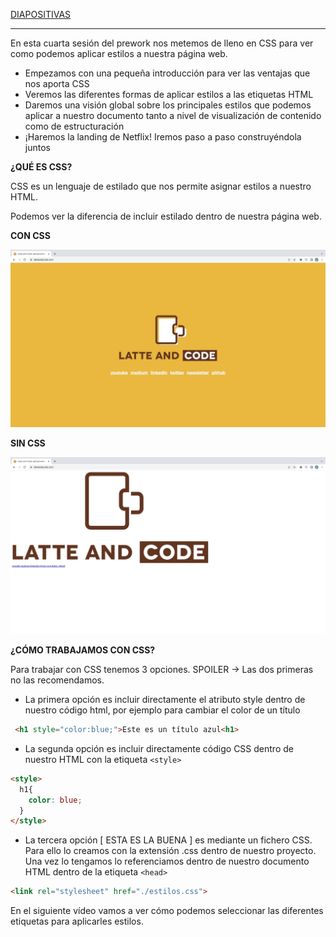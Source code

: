 [DIAPOSITIVAS](S4-recursos/introduccion-css.pdf)

---

En esta cuarta sesión del prework nos metemos de lleno en CSS para ver como podemos aplicar estilos a nuestra página web.

- Empezamos con una pequeña introducción para ver las ventajas que nos aporta CSS
- Veremos las diferentes formas de aplicar estilos a las etiquetas HTML
- Daremos una visión global sobre los principales estilos que podemos aplicar a nuestro documento tanto a nivel de visualización de contenido como de estructuración
- ¡Haremos la landing de Netflix! Iremos paso a paso construyéndola juntos

**¿QUÉ ES CSS?**

CSS es un lenguaje de estilado que nos permite asignar estilos a nuestro HTML.

Podemos ver la diferencia de incluir estilado dentro de nuestra página web.

**CON CSS**

![con-css.jpg](S4-recursos/img/con-css.jpg)

**SIN CSS**

![sin-css.jpg](S4-recursos/img/sin-css.jpg)

**¿CÓMO TRABAJAMOS CON CSS?**

Para trabajar con CSS tenemos 3 opciones. SPOILER → Las dos primeras no las recomendamos.

- La primera opción es incluir directamente el atributo style dentro de nuestro código html, por ejemplo para cambiar el color de un título

```html
 <h1 style="color:blue;">Este es un título azul<h1>
```

- La segunda opción es incluir directamente código CSS dentro de nuestro HTML con la etiqueta ```<style>```

```html
<style>
  h1{
    color: blue;
  }
</style>
```

- La tercera opción  [  ESTA ES LA BUENA  ] es mediante un fichero CSS. Para ello lo creamos con la extensión .css dentro de nuestro proyecto. Una vez lo tengamos lo referenciamos dentro de nuestro documento HTML dentro de la etiqueta ```<head>```

```html
<link rel="stylesheet" href="./estilos.css">
```

En el siguiente vídeo vamos a ver cómo podemos seleccionar las diferentes etiquetas para aplicarles estilos.
